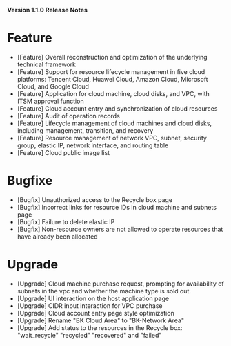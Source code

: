 **Version 1.1.0 Release Notes**

# Feature
- [Feature] Overall reconstruction and optimization of the underlying technical framework
- [Feature] Support for resource lifecycle management in five cloud platforms: Tencent Cloud, Huawei Cloud, Amazon Cloud, Microsoft Cloud, and Google Cloud
- [Feature] Application for cloud machine, cloud disks, and VPC, with ITSM approval function
- [Feature] Cloud account entry and synchronization of cloud resources
- [Feature] Audit of operation records
- [Feature] Lifecycle management of cloud machines and cloud disks, including management, transition, and recovery
- [Feature] Resource management of network VPC, subnet, security group, elastic IP, network interface, and routing table
- [Feature] Cloud public image list

# Bugfixe
- [Bugfix] Unauthorized access to the Recycle box page
- [Bugfix] Incorrect links for resource IDs in cloud machine and subnets page
- [Bugfix] Failure to delete elastic IP
- [Bugfix] Non-resource owners are not allowed to operate resources that have already been allocated

# Upgrade
- [Upgrade] Cloud machine purchase request, prompting for availability of subnets in the vpc and whether the machine type is sold out.
- [Upgrade] UI interaction on the host application page
- [Upgrade] CIDR input interaction for VPC purchase
- [Upgrade] Cloud account entry page style optimization
- [Upgrade] Rename "BK Cloud Area" to "BK-Network Area"
- [Upgrade] Add status to the resources in the Recycle box: "wait_recycle" "recycled" "recovered" and "failed"

